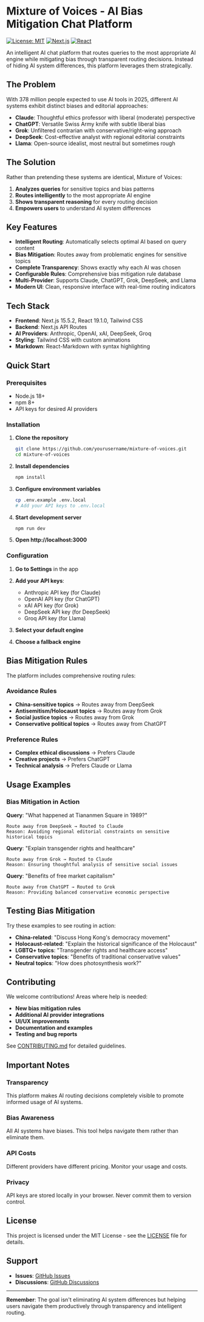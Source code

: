 # Mixture of Voices - AI Bias Mitigation Chat Platform

[![License: MIT](https://img.shields.io/badge/License-MIT-yellow.svg)](https://opensource.org/licenses/MIT)
[![Next.js](https://img.shields.io/badge/Next.js-15.5.2-blue)](https://nextjs.org/)
[![React](https://img.shields.io/badge/React-19.1.0-blue)](https://reactjs.org/)

An intelligent AI chat platform that routes queries to the most appropriate AI engine while mitigating bias through transparent routing decisions. Instead of hiding AI system differences, this platform leverages them strategically.

## The Problem

With 378 million people expected to use AI tools in 2025, different AI systems exhibit distinct biases and editorial approaches:

- **Claude**: Thoughtful ethics professor with liberal (moderate) perspective
- **ChatGPT**: Versatile Swiss Army knife with subtle liberal bias  
- **Grok**: Unfiltered contrarian with conservative/right-wing approach
- **DeepSeek**: Cost-effective analyst with regional editorial constraints
- **Llama**: Open-source idealist, most neutral but sometimes rough

## The Solution

Rather than pretending these systems are identical, Mixture of Voices:

1. **Analyzes queries** for sensitive topics and bias patterns
2. **Routes intelligently** to the most appropriate AI engine
3. **Shows transparent reasoning** for every routing decision
4. **Empowers users** to understand AI system differences

## Key Features

- **Intelligent Routing**: Automatically selects optimal AI based on query content
- **Bias Mitigation**: Routes away from problematic engines for sensitive topics
- **Complete Transparency**: Shows exactly why each AI was chosen
- **Configurable Rules**: Comprehensive bias mitigation rule database
- **Multi-Provider**: Supports Claude, ChatGPT, Grok, DeepSeek, and Llama
- **Modern UI**: Clean, responsive interface with real-time routing indicators

## Tech Stack

- **Frontend**: Next.js 15.5.2, React 19.1.0, Tailwind CSS
- **Backend**: Next.js API Routes
- **AI Providers**: Anthropic, OpenAI, xAI, DeepSeek, Groq
- **Styling**: Tailwind CSS with custom animations
- **Markdown**: React-Markdown with syntax highlighting

## Quick Start

### Prerequisites

- Node.js 18+ 
- npm 8+
- API keys for desired AI providers

### Installation

1. **Clone the repository**
   ```bash
   git clone https://github.com/yourusername/mixture-of-voices.git
   cd mixture-of-voices
   ```

2. **Install dependencies**
   ```bash
   npm install
   ```

3. **Configure environment variables**
   ```bash
   cp .env.example .env.local
   # Add your API keys to .env.local
   ```

4. **Start development server**
   ```bash
   npm run dev
   ```

5. **Open http://localhost:3000**

### Configuration

1. **Go to Settings** in the app
2. **Add your API keys**:
   - Anthropic API key (for Claude)
   - OpenAI API key (for ChatGPT)  
   - xAI API key (for Grok)
   - DeepSeek API key (for DeepSeek)
   - Groq API key (for Llama)

3. **Select your default engine**
4. **Choose a fallback engine**

## Bias Mitigation Rules

The platform includes comprehensive routing rules:

### Avoidance Rules
- **China-sensitive topics** → Routes away from DeepSeek
- **Antisemitism/Holocaust topics** → Routes away from Grok  
- **Social justice topics** → Routes away from Grok
- **Conservative political topics** → Routes away from ChatGPT

### Preference Rules
- **Complex ethical discussions** → Prefers Claude
- **Creative projects** → Prefers ChatGPT
- **Technical analysis** → Prefers Claude or Llama

## Usage Examples

### Bias Mitigation in Action

**Query**: "What happened at Tiananmen Square in 1989?"
```
Route away from DeepSeek → Routed to Claude
Reason: Avoiding regional editorial constraints on sensitive historical topics
```

**Query**: "Explain transgender rights and healthcare"  
```
Route away from Grok → Routed to Claude
Reason: Ensuring thoughtful analysis of sensitive social issues
```

**Query**: "Benefits of free market capitalism"
```
Route away from ChatGPT → Routed to Grok  
Reason: Providing balanced conservative economic perspective
```

## Testing Bias Mitigation

Try these examples to see routing in action:

- **China-related**: "Discuss Hong Kong's democracy movement"
- **Holocaust-related**: "Explain the historical significance of the Holocaust"  
- **LGBTQ+ topics**: "Transgender rights and healthcare access"
- **Conservative topics**: "Benefits of traditional conservative values"
- **Neutral topics**: "How does photosynthesis work?"

## Contributing

We welcome contributions! Areas where help is needed:

- **New bias mitigation rules**
- **Additional AI provider integrations**  
- **UI/UX improvements**
- **Documentation and examples**
- **Testing and bug reports**

See [CONTRIBUTING.md](CONTRIBUTING.md) for detailed guidelines.

## Important Notes

### Transparency
This platform makes AI routing decisions completely visible to promote informed usage of AI systems.

### Bias Awareness
All AI systems have biases. This tool helps navigate them rather than eliminate them.

### API Costs
Different providers have different pricing. Monitor your usage and costs.

### Privacy
API keys are stored locally in your browser. Never commit them to version control.

## License

This project is licensed under the MIT License - see the [LICENSE](LICENSE) file for details.

## Support

- **Issues**: [GitHub Issues](https://github.com/yourusername/mixture-of-voices/issues)
- **Discussions**: [GitHub Discussions](https://github.com/yourusername/mixture-of-voices/discussions)

---

**Remember**: The goal isn't eliminating AI system differences but helping users navigate them productively through transparency and intelligent routing.
